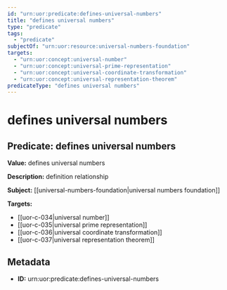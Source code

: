 ```yaml
---
id: "urn:uor:predicate:defines-universal-numbers"
title: "defines universal numbers"
type: "predicate"
tags:
  - "predicate"
subjectOf: "urn:uor:resource:universal-numbers-foundation"
targets:
  - "urn:uor:concept:universal-number"
  - "urn:uor:concept:universal-prime-representation"
  - "urn:uor:concept:universal-coordinate-transformation"
  - "urn:uor:concept:universal-representation-theorem"
predicateType: "defines universal numbers"
---
```


# defines universal numbers

## Predicate: defines universal numbers

**Value:** defines universal numbers

**Description:** definition relationship

**Subject:** [[universal-numbers-foundation|universal numbers foundation]]

**Targets:**

- [[uor-c-034|universal number]]
- [[uor-c-035|universal prime representation]]
- [[uor-c-036|universal coordinate transformation]]
- [[uor-c-037|universal representation theorem]]

## Metadata

- **ID:** urn:uor:predicate:defines-universal-numbers
